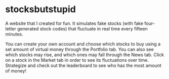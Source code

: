 # stocksbutstupid

A website that I created for fun. It simulates fake stocks (with fake four-letter generated stock codes) that fluctuate in real time every fifteen minutes. 

You can create your own account and choose which stocks to buy using a set amount of virtual money through the Portfolio tab. You can also see which stocks
may rise, and which ones may fall through the News tab. Click on a stock in the Market tab in order to see its fluctuations over time.
Strategize and check out the leaderboard to see who has the most amount of money!
